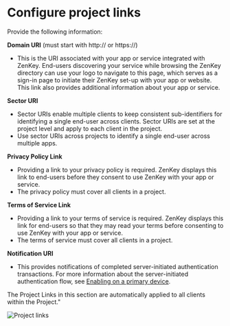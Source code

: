 # Configure project links

Provide the following information:  

**Domain URI** (must start with http:// or https://)
  * This is the URI associated with your app or service integrated with ZenKey. End-users discovering your service while browsing the ZenKey directory can use your logo to navigate to this page, which serves as a sign-in page to initiate their ZenKey set-up with your app or website. This link also provides additional information about your app or service.
 

**Sector URI**   
  * Sector URIs enable multiple clients to keep consistent sub-identifiers for identifying a single end-user across clients. Sector URIs are set at the project level and apply to each client in the project.
  * Use sector URIs across projects to identify a single end-user across multiple apps.

**Privacy Policy Link**
  * Providing a link to your privacy policy is required. ZenKey displays this link to end-users before they consent to use ZenKey with your app or service.
  * The privacy policy must cover all clients in a project.

**Terms of Service Link**
  * Providing a link to your terms of service is required. ZenKey displays this link for end-users so that they may read your terms before consenting to use ZenKey with your app or service.
  * The terms of service must cover all clients in a project.

**Notification URI**
  * This provides notifications of completed server-initiated authentication transactions. 
     For more information about the server-initiated authentication flow, see [Enabling on a primary device](doc:enabling-zenkey-on-a-primary-device).

The Project Links in this section are automatically applied to all clients within the Project."

![Project links](https://files.readme.io/5663319-Project_Links.png)
